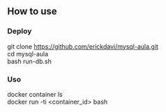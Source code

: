## How to use

### Deploy
git clone https://github.com/erickdavi/mysql-aula.git<br>
cd mysql-aula<br>
bash run-db.sh

### Uso
docker container ls<br>
docker run -ti <container_id> bash<br>

